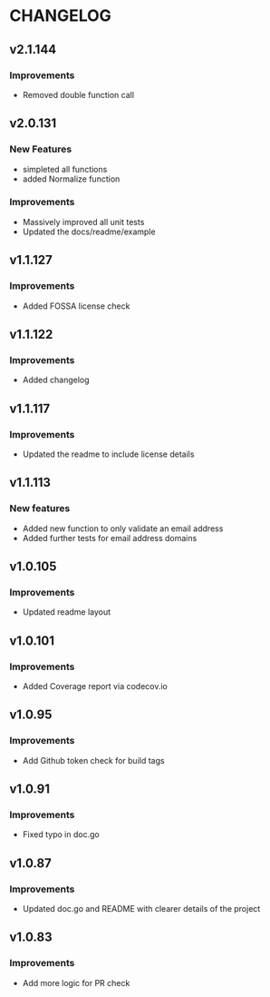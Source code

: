 CHANGELOG
=========

v2.1.144
------

### Improvements

- Removed double function call

v2.0.131
------

### New Features

- simpleted all functions
- added Normalize function

### Improvements

- Massively improved all unit tests
- Updated the docs/readme/example

v1.1.127
------

### Improvements

- Added FOSSA license check

v1.1.122
------

### Improvements

- Added changelog

v1.1.117
------

### Improvements

- Updated the readme to include license details

v1.1.113
------

### New features

- Added new function to only validate an email address
- Added further tests for email address domains

v1.0.105
------

### Improvements

- Updated readme layout

v1.0.101
------

### Improvements

- Added Coverage report via codecov.io

v1.0.95
------

### Improvements

- Add Github token check for build tags

v1.0.91
------

### Improvements

- Fixed typo in doc.go

v1.0.87
------

### Improvements

- Updated doc.go and README with clearer details of the project

v1.0.83
------

### Improvements

- Add more logic for PR check